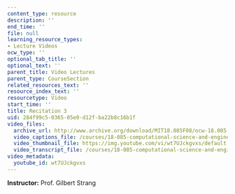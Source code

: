 ```yaml
---
content_type: resource
description: ''
end_time: ''
file: null
learning_resource_types:
- Lecture Videos
ocw_type: ''
optional_tab_title: ''
optional_text: ''
parent_title: Video Lectures
parent_type: CourseSection
related_resources_text: ''
resource_index_text: ''
resourcetype: Video
start_time: ''
title: Recitation 3
uid: 284f99c5-0365-05e0-d12f-ba22b8c16b1f
video_files:
  archive_url: http://www.archive.org/download/MIT18.085F08/ocw-18.085-f08-rec03_300k.mp4
  video_captions_file: /courses/18-085-computational-science-and-engineering-i-fall-2008/8dcbe81633375d31b1f00309a6c1692f_wt7UJckgvxs.vtt
  video_thumbnail_file: https://img.youtube.com/vi/wt7UJckgvxs/default.jpg
  video_transcript_file: /courses/18-085-computational-science-and-engineering-i-fall-2008/98be52e00e3b22b6479ae65725a213d9_wt7UJckgvxs.pdf
video_metadata:
  youtube_id: wt7UJckgvxs
---
```


**Instructor:** Prof. Gilbert Strang



